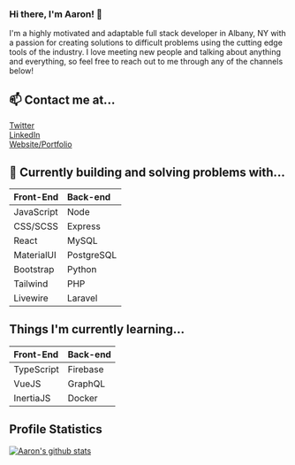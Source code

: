 ### Hi there, I'm Aaron! 👋

I'm a highly motivated and adaptable full stack developer in Albany, NY with a passion for creating solutions to difficult problems using the cutting edge tools of the industry. I love meeting new people and talking about anything and everything, so feel free to reach out to me through any of the channels below!

## 📫 Contact me at...

<a target="_blank" href="https://twitter.com/UpstateCoder91">Twitter</a>\
<a target="_blank" href="https://www.linkedin.com/in/aarongillies/">LinkedIn</a>\
<a target="_blank" href="https://www.aarongillies.dev">Website/Portfolio</a>

## 🔭 Currently building and solving problems with...

| Front-End  | Back-end   |
| :--------- | :--------- |
| JavaScript | Node       |
| CSS/SCSS   | Express    |
| React      | MySQL      |
| MaterialUI | PostgreSQL |
| Bootstrap  | Python     |
| Tailwind   | PHP        |
| Livewire   | Laravel    |

## Things I'm currently learning...

| Front-End  | Back-end |
| :--------- | :------- |
| TypeScript | Firebase |
| VueJS      | GraphQL  |
| InertiaJS  | Docker   |

## Profile Statistics

[![Aaron's github stats](https://github-readme-stats.vercel.app/api?username=Hail91&theme=gotham&hide=stars)](https://github.com/anuraghazra/github-readme-stats)
